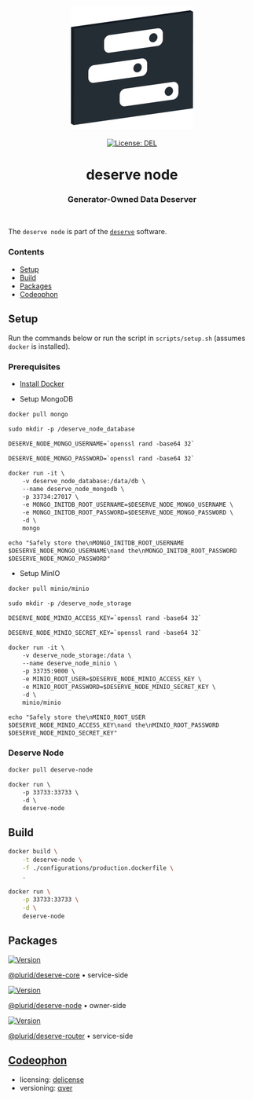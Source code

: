 <p align="center">
    <img src="https://raw.githubusercontent.com/plurid/deserve/master/about/identity/deserve-logo.png" height="250px">
    <br />
    <br />
    <a target="_blank" href="https://github.com/plurid/deserve/blob/master/LICENSE">
        <img src="https://img.shields.io/badge/license-DEL-blue.svg?colorB=1380C3&style=for-the-badge" alt="License: DEL">
    </a>
</p>



<h1 align="center">
    deserve node
</h1>


<h3 align="center">
    Generator-Owned Data Deserver
</h3>


<br />


The `deserve node` is part of the [`deserve`](https://github.com/plurid/deserve) software.



### Contents

+ [Setup](#setup)
+ [Build](#build)
+ [Packages](#packages)
+ [Codeophon](#codeophon)



## Setup

Run the commands below or run the script in `scripts/setup.sh` (assumes `docker` is installed).


### Prerequisites

+ [Install Docker](https://docs.docker.com/engine/install)


+ Setup MongoDB

```
docker pull mongo
```

```
sudo mkdir -p /deserve_node_database
```

```
DESERVE_NODE_MONGO_USERNAME=`openssl rand -base64 32`
```

```
DESERVE_NODE_MONGO_PASSWORD=`openssl rand -base64 32`
```

```
docker run -it \
    -v deserve_node_database:/data/db \
    --name deserve_node_mongodb \
    -p 33734:27017 \
    -e MONGO_INITDB_ROOT_USERNAME=$DESERVE_NODE_MONGO_USERNAME \
    -e MONGO_INITDB_ROOT_PASSWORD=$DESERVE_NODE_MONGO_PASSWORD \
    -d \
    mongo
```

```
echo "Safely store the\nMONGO_INITDB_ROOT_USERNAME $DESERVE_NODE_MONGO_USERNAME\nand the\nMONGO_INITDB_ROOT_PASSWORD $DESERVE_NODE_MONGO_PASSWORD"
```


+ Setup MinIO

```
docker pull minio/minio
```

```
sudo mkdir -p /deserve_node_storage
```

```
DESERVE_NODE_MINIO_ACCESS_KEY=`openssl rand -base64 32`
```

```
DESERVE_NODE_MINIO_SECRET_KEY=`openssl rand -base64 32`
```

```
docker run -it \
    -v deserve_node_storage:/data \
    --name deserve_node_minio \
    -p 33735:9000 \
    -e MINIO_ROOT_USER=$DESERVE_NODE_MINIO_ACCESS_KEY \
    -e MINIO_ROOT_PASSWORD=$DESERVE_NODE_MINIO_SECRET_KEY \
    -d \
    minio/minio
```

```
echo "Safely store the\nMINIO_ROOT_USER $DESERVE_NODE_MINIO_ACCESS_KEY\nand the\nMINIO_ROOT_PASSWORD $DESERVE_NODE_MINIO_SECRET_KEY"
```


### Deserve Node

```
docker pull deserve-node
```

```
docker run \
    -p 33733:33733 \
    -d \
    deserve-node
```



## Build

``` bash
docker build \
    -t deserve-node \
    -f ./configurations/production.dockerfile \
    .
```


``` bash
docker run \
    -p 33733:33733 \
    -d \
    deserve-node
```



## Packages


<a target="_blank" href="https://www.npmjs.com/package/@plurid/deserve-core">
    <img src="https://img.shields.io/npm/v/@plurid/deserve-core.svg?logo=npm&colorB=1380C3&style=for-the-badge" alt="Version">
</a>

[@plurid/deserve-core][deserve-core] • service-side

[deserve-core]: https://github.com/plurid/deserve/tree/master/packages/deserve-core


<a target="_blank" href="https://www.npmjs.com/package/@plurid/deserve-node">
    <img src="https://img.shields.io/npm/v/@plurid/deserve-node.svg?logo=npm&colorB=1380C3&style=for-the-badge" alt="Version">
</a>

[@plurid/deserve-node][deserve-node] • owner-side

[deserve-node]: https://github.com/plurid/deserve/tree/master/packages/deserve-node


<a target="_blank" href="https://www.npmjs.com/package/@plurid/deserve-router">
    <img src="https://img.shields.io/npm/v/@plurid/deserve-router.svg?logo=npm&colorB=1380C3&style=for-the-badge" alt="Version">
</a>

[@plurid/deserve-router][deserve-router] • service-side

[deserve-router]: https://github.com/plurid/deserve/tree/master/packages/deserve-router



## [Codeophon](https://github.com/ly3xqhl8g9/codeophon)

+ licensing: [delicense](https://github.com/ly3xqhl8g9/delicense)
+ versioning: [αver](https://github.com/ly3xqhl8g9/alpha-versioning)
